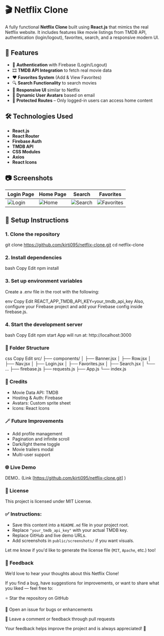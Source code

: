 
# 🎬 Netflix Clone

A fully functional **Netflix Clone** built using **React.js** that mimics the real Netflix website. It includes features like movie listings from TMDB API, authentication (login/logout), favorites, search, and a responsive modern UI.

## 🚀 Features

- 🔐 **Authentication** with Firebase (Login/Logout)
- 🎞️ **TMDB API Integration** to fetch real movie data
- ❤️ **Favorites System** (Add & View Favorites)
- 🔍 **Search Functionality** to search movies
- 🌙 **Responsive UI** similar to Netflix
- 👤 **Dynamic User Avatars** based on email
- 🎯 **Protected Routes** – Only logged-in users can access home content

## 🛠️ Technologies Used

- **React.js**
- **React Router**
- **Firebase Auth**
- **TMDB API**
- **CSS Modules**
- **Axios**
- **React Icons**

## 📷 Screenshots

| Login Page | Home Page | Search | Favorites |
|------------|-----------|--------|-----------|
| ![Login](‪C:\Users\Hello\Desktop\login.JPG) | ![Home](‪C:\Users\Hello\Desktop\Home-image.JPG) | ![Search](‪C:\Users\Hello\Desktop\search-page.JPG) | ![Favorites](‪C:\Users\Hello\Desktop\favourite-movies.JPG) |

## 🔧 Setup Instructions

### 1. Clone the repository

git clone https://github.com/kirti095/netflix-clone.git
cd netflix-clone

### 2. Install dependencies
bash
Copy
Edit
npm install

### 3. Set up environment variables
Create a .env file in the root with the following:

env
Copy
Edit
REACT_APP_TMDB_API_KEY=your_tmdb_api_key
Also, configure your Firebase project and add your Firebase config inside firebase.js.

### 4. Start the development server
bash
Copy
Edit
npm start
App will run at: http://localhost:3000

### 🧪 Folder Structure
css
Copy
Edit
src/
├── components/
│   ├── Banner.jsx
│   ├── Row.jsx
│   ├── Nav.jsx
│   ├── Login.jsx
│   ├── Favorites.jsx
│   ├── Search.jsx
│   └── ...
├── firebase.js
├── requests.js
├── App.js
└── index.js

### 📝 Credits
  * Movie Data API: TMDB
  * Hosting & Auth: Firebase
  * Avatars: Custom sprite sheet
  * Icons: React Icons

### 🪄 Future Improvements
  * Add profile management
  * Pagination and infinite scroll
  * Dark/light theme toggle
  * Movie trailers modal
  * Multi-user support


### 🌐 Live Demo
  DEMO.. (Link  [https://github.com/kirti095/netflix-clone.git] )


### 📄 License
 This project is licensed under MIT License.

### ✅ Instructions:

- Save this content into a `README.md` file in your project root.
- Replace `"your_tmdb_api_key"` with your actual TMDB key.
- Replace GitHub and live demo URLs.
- Add screenshots in `public/screenshots/` if you want visuals.

Let me know if you'd like to generate the license file (`MIT`, `Apache`, etc.) too!


### 📣 Feedback
  We’d love to hear your thoughts about this Netflix Clone!

  If you find a bug, have suggestions for improvements, or want to share what you liked — feel free to:

 ⭐ Star the repository on GitHub

 🐛 Open an issue for bugs or enhancements

 💬 Leave a comment or feedback through pull requests

 Your feedback helps improve the project and is always appreciated! 🙌


